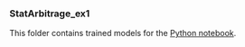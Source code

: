 ### StatArbitrage_ex1

This folder contains trained models for the [Python notebook](https://github.com/acoache/RL-DynamicConvexRisk/blob/main/notebook.ipynb).
